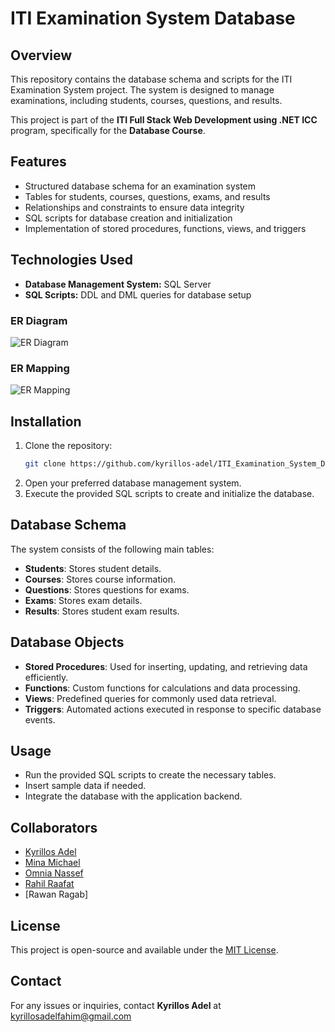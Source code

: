 # ITI Examination System Database

## Overview
This repository contains the database schema and scripts for the ITI Examination System project.
The system is designed to manage examinations, including students, courses, questions, and results.

This project is part of the **ITI Full Stack Web Development using .NET ICC** program, specifically for the **Database Course**.

## Features
- Structured database schema for an examination system
- Tables for students, courses, questions, exams, and results
- Relationships and constraints to ensure data integrity
- SQL scripts for database creation and initialization
- Implementation of stored procedures, functions, views, and triggers

## Technologies Used
- **Database Management System:** SQL Server
- **SQL Scripts:** DDL and DML queries for database setup

### ER Diagram
![ER Diagram](ERD&Mapping/ITI-Examination-System-DB-ERD.jpg)

### ER Mapping
![ER Mapping](ERD&Mapping/ITI-Examination-System-DB-Mapping.jpg)

## Installation
1. Clone the repository:
   ```sh
   git clone https://github.com/kyrillos-adel/ITI_Examination_System_DB.git
   ```
2. Open your preferred database management system.
3. Execute the provided SQL scripts to create and initialize the database.

## Database Schema
The system consists of the following main tables:
- **Students**: Stores student details.
- **Courses**: Stores course information.
- **Questions**: Stores questions for exams.
- **Exams**: Stores exam details.
- **Results**: Stores student exam results.

## Database Objects
- **Stored Procedures**: Used for inserting, updating, and retrieving data efficiently.
- **Functions**: Custom functions for calculations and data processing.
- **Views**: Predefined queries for commonly used data retrieval.
- **Triggers**: Automated actions executed in response to specific database events.

## Usage
- Run the provided SQL scripts to create the necessary tables.
- Insert sample data if needed.
- Integrate the database with the application backend.

## Collaborators
- [Kyrillos Adel](https://github.com/kyrillos-adel)
- [Mina Michael](https://github.com/minamichael14)
- [Omnia Nassef](https://github.com/omn22)
- [Rahil Raafat](https://github.com/RahilRafat)
- [Rawan Ragab]

## License
This project is open-source and available under the [MIT License](LICENSE).

## Contact
For any issues or inquiries, contact **Kyrillos Adel** at kyrillosadelfahim@gmail.com
